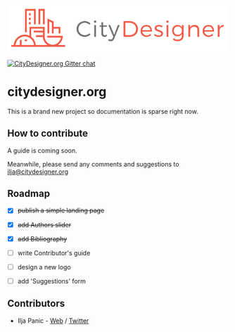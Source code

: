 
![citydesigner.org logo](/src/images/citydesigner-logo-full.png?raw=true)

[![CityDesigner.org Gitter chat](http://badges.gitter.im/org.png)](https://gitter.im/citydesigner/Lobby)

# citydesigner.org

This is a brand new project so documentation is sparse right now.


## How to contribute

A guide is coming soon.

Meanwhile, please send any comments and suggestions to [ilja@citydesigner.org](mailto:ilja@citydesigner.org)



## Roadmap

- [x] ~~publish a simple landing page~~
- [x] ~~add Authors slider~~ 
- [x] ~~add Bibliography~~
- [ ] write Contributor's guide
- [ ] design a new logo
- [ ] add 'Suggestions' form


## Contributors

- Ilja Panic - [Web](http://iljapanic.me) / [Twitter](http//twitter.com/iljapanic)

